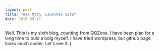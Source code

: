 ```yaml
---
layout: post
title: "Asa Myth, Launches Site"
date: 2016-09-17
---
```

Well. This is my sixth blog, counting from QQZone. I have been plan for a long time to buld a bolg myself. I have tried wordpress, but github page looks much cooler. Let's see it.:)

